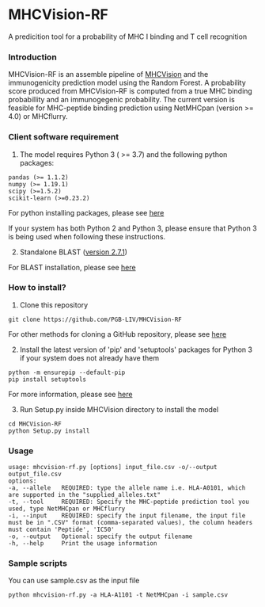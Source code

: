 # MHCVision-RF
A predicition tool for a probability of MHC I binding and T cell recognition
### **Introduction**
MHCVision-RF is an assemble pipeline of [MHCVision](https://github.com/PGB-LIV/MHCVision) and the immunogenicity prediction model using the Random Forest. A probability score produced from MHCVision-RF is computed from a true MHC binding probabillity and an immunogegenic probability. The current version is feasible for MHC-peptide binding prediction using NetMHCpan (version >= 4.0) or MHCflurry. 
### **Client software requirement**
1. The model requires Python 3 ( >= 3.7) and the following python packages:
```
pandas (>= 1.1.2)
numpy (>= 1.19.1)
scipy (>=1.5.2)
scikit-learn (>=0.23.2)
```
 For python installing packages, please see [here](https://packaging.python.org/tutorials/installing-packages/#use-pip-for-installing)

 If your system has both Python 2 and Python 3, please ensure that Python 3 is being used when following these instructions.

2. Standalone BLAST ([version 2.7.1](https://ftp.ncbi.nlm.nih.gov/blast/executables/blast+/2.7.1/)) 

 For BLAST installation, please see [here](https://www.ncbi.nlm.nih.gov/books/NBK279690/)
 ### **How to install?**
 1. Clone this repository
```
git clone https://github.com/PGB-LIV/MHCVision-RF
```
For other methods for cloning a GitHub repository, please see  [here](https://help.github.com/articles/cloning-a-repository/)

2. Install the latest version of 'pip' and 'setuptools' packages for Python 3 if your system does not already have them
```
python -m ensurepip --default-pip
pip install setuptools
```
For more information, please see [here](https://packaging.python.org/tutorials/installing-packages/#install-pip-setuptools-and-wheel)

3.  Run Setup.py inside MHCVision directory to install the model
```
cd MHCVision-RF
python Setup.py install
```
### **Usage**
```
usage: mhcvision-rf.py [options] input_file.csv -o/--output output_file.csv
options:
-a, --allele   REQUIRED: type the allele name i.e. HLA-A0101, which are supported in the "supplied_alleles.txt"
-t, --tool     REQUIRED: Specify the MHC-peptide prediction tool you used, type NetMHCpan or MHCflurry
-i, --input    REQUIRED: specify the input filename, the input file must be in ".CSV" format (comma-separated values), the column headers must contain 'Peptide', 'IC50'
-o, --output   Optional: specify the output filename 
-h, --help     Print the usage information
```

### **Sample scripts**
You can use sample.csv as the input file
```
python mhcvision-rf.py -a HLA-A1101 -t NetMHCpan -i sample.csv
```
